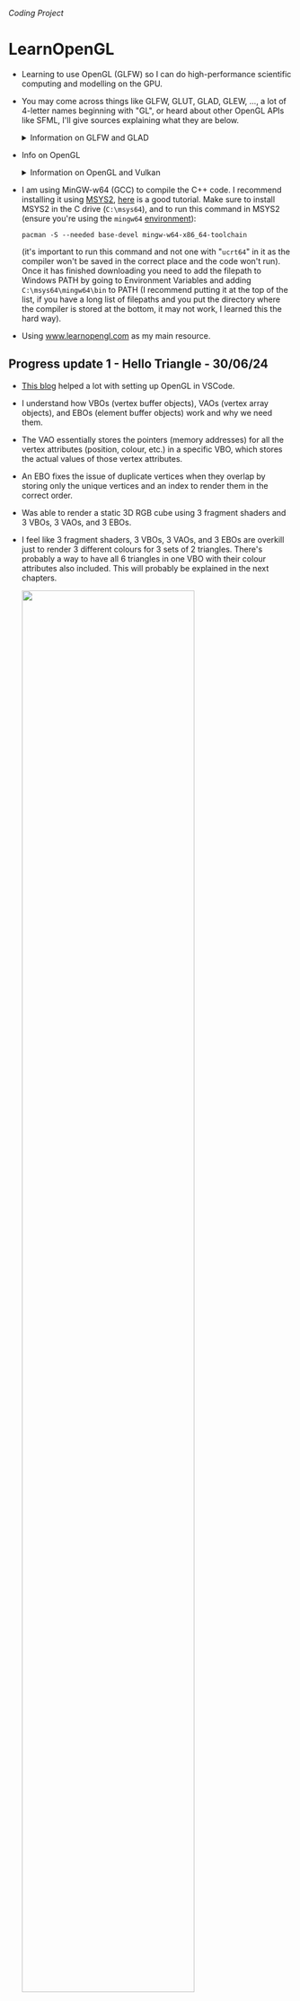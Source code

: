 *Coding Project*
# LearnOpenGL
* Learning to use OpenGL (GLFW) so I can do high-performance scientific computing and modelling on the GPU.
* You may come across things like GLFW, GLUT, GLAD, GLEW, ..., a lot of 4-letter names beginning with "GL", or heard about other OpenGL APIs like SFML, I'll give sources explaining what they are below.
  
  <details><summary>Information on GLFW and GLAD</summary>
  
    * Read [this forum thread](https://news.ycombinator.com/item?id=19674197) and watch [this video](https://www.youtube.com/watch?v=zQUYsMYElC0) for an explanation of what GLFW is and a comparison between other popular OpenGL API libraries (GLFW, SFML, SDL, ...).
    * "GLFW is the library to create the window, OpenGL context, and handle all the input-related stuff. Its version is not related to the OpenGL version you use in any way."[^1]
    * "The version of glad is the version of OpenGL you can use. The version of GLFW is irrelevant."[^2]
    * GLFW (Graphics Library Framework) and GLUT (OpenGL Utility Toolkit) "allow us to create a window, and receive mouse and keyboard input. OpenGL does not handle window creation or input, so we have to use these library for handling window, keyboard, mouse, joysticks, input and other purposes."[^3] "GLFW used to stand for OpenGL FrameWork, but now it stands for "Graphics Library Framework". This makes sense, as GLFW is no longer an OpenGL focused library, but also supports Vulkan."[^4]
    * "GLUT and GLFW are basically the same, but what you need to know is that the original GLUT has been unsupported for 20 years, and there is a free open-source alternative for it called freeglut."[^5]
    * [Here](https://stackoverflow.com/questions/25708688/what-is-the-difference-between-freeglut-vs-glfw) is a post describing the differences between GLFW and FreeGLUT.
    * GLAD (Multi-Language GL Loader-Generator) and GLEW (OpenGL Extension Wrangler) are "libraries that manage and give access to OpenGL functions and extensions. The difference is that GLAD allows for greater flexibility & customization for more recent versions of OpenGL."[^6] While it seems debatable how GLAD got its name, ChatGPT tells me: "It conveys the "relief" or "gladness" developers might feel when avoiding the tedious task of manually writing OpenGL function loaders" which I found amusing.
    * [Here](https://stackoverflow.com/a/78197031) is a nice post talking about why we need external OpenGL extension and function loading libraries. "A long time ago (two decades maybe) for some reason operating systems stopped including up-to-date OpenGL headers. I suppose they did it this way so that graphics drivers could have newer OpenGL versions than the operating system. On Windows, it's the app's responsibility to include all the #define numbers itself, and use wglGetProcAddress to get the addresses of the functions. Anyway, an up-to-date copy of GLEW knows all the up-to-date bits of OpenGL. (You may notice it was last updated in 2017 - so was OpenGL as the team moved on to Vulkan after that)."[^7]
    * "[GLEW and GLAD] handle function pointers. You technically don't need to use those libraries to actually use openGL, but you would need to load the function pointers yourself which is very very annoying to do. It's not difficult per se, it's just a long and tedious process. Just look at the headers from those libraries and you'll see that they have a large amount of code.
The reason why you need those function pointers is that the code is located in the driver (and some of it might even be on the gpu). OpenGL, Vulkan and DirectX are only specifications so Khronos (they make OpenGL and Vulkan) and Microsoft ( they make DirectX) do not provide an implementation for them; the gpu driver is charged with implementing all of the specification. You can see that a bit like Khronos is providing the OpenGL .h file and the driver provides the .cpp file. Also, the fact that OpenGL is a state machine has nothing to do about needing to load the function pointers (for example Vulkan is not a state machine and you also need to load the function pointers).
GLEW and GLAD also come with the OpenGL headers because you also need those along with the function pointers, but you can also get those headers from Khronos directly."[^8]
    * "If you want to call any OpenGL function beyond OpenGL 1.1 (and that one is from 1997), you have to use the OpenGL extension mechanism in every case, as opengl32.dll does not provide these entry points at all, and the compiler/linker will of course not find them."[^9]
    * "In simple words, GLAD manages function pointers for OpenGL. It is useful becuase OpenGL is only really a standard/specification it is up to the driver manufacturer to implement the specification to a driver that the specific graphics card supports. Since there are many different versions of OpenGL drivers, the location of most of its functions is not known at compile-time and needs to be queried at run-time. GLFW helps us at compile time only."[^10]
    * "OpenGL functions (core or extension) must be loaded at runtime, dynamically, whenever the function in question is not part of the platforms original OpenGL ABI (application binary interface). For Windows the ABI covers is OpenGL-1.1. In Windows you're going to need a function loader for pretty much everything, except single textured, shaderless, fixed function drawing; it may be possible to load further functionality, but this is not a given. The difference between core OpenGL functions and extensions is, that core functions are found in the OpenGL specification, while extensions are functionality that may or may be not available in addition to what the OpenGL version available provides. Both extensions and newer version core functions are loaded through the same mechanism."[^11]
    * "A long time ago, there was simply OpenGL. At this time, video cards were a new thing and hardware architecture was all over the place. Some computer scientists and software engineers said, "No, no, no, this will not do!" So what did they choose? To make an API that would interface with different hardware drivers as easily as bar and foo. It shipped with Windows as OpenGL 1.0 in 1992. OpenGL is a standard that was defined by the Khronos group before they moved on to Vulkan. They used to implement the standard themselves. At the time, C-style programming was well established, OOP was not a big thing yet, and the OpenGL functions had to be hooked up somehow with different drivers. Solution: Function pointers everywhere. OpenGL's header files are filled with #defines for function pointers. None of them are defined when main(...) begins to run."[^12]

[^1]: gl_drawelements. "Confused as to which version of glad to use ?" _Reddit_, 9 July 2024, [reddit.com/r/opengl/comments/1dwz5i2/comment/lcb0fkb/](https://www.reddit.com/r/opengl/comments/1dwz5i2/comment/lcb0fkb/).
[^2]: uke5273. "Confused as to which version of glad to use ?" _Reddit_, 6 July 2024, [reddit.com/r/opengl/comments/1dwz5i2/comment/lby4ai8/](https://www.reddit.com/r/opengl/comments/1dwz5i2/comment/lby4ai8/).
[^3]: Fredericvo. "GLFW or GLEW? Which OpenGL library should I use" _GameDev.net_, 22 July 2015, [gamedev.net/forums/topic/670250-glfw-or-glew-which-opengl-library-should-i-use/5241850/](https://gamedev.net/forums/topic/670250-glfw-or-glew-which-opengl-library-should-i-use/5241850/).
[^4]: unigeek, Roovy. "What does GLFW acronym stand for?" _Stack Overflow_, 11 Feb. 2014, 17 Sep. 2019, [stackoverflow.com/questions/21691755/what-does-glfw-acronym-stand-for](https://stackoverflow.com/questions/21691755/what-does-glfw-acronym-stand-for).
[^5]: Nicolas Iceberg. "What is Glew, Glut and glfw3? Which ones are deprecated in Opengl 3/4" _Stack Overflow_, 8 May 2020, [stackoverflow.com/a/61685993](https://stackoverflow.com/a/61685993).
[^6]: Eric Buitrón López. "Exploring Computer Graphics: Weekly Chronicle #1" _DEV Community_, 16 Oct 2023, [dev.to/ericbl3/exploring-computer-graphics-weekly-chronicle-1-3nlj](https://dev.to/ericbl3/exploring-computer-graphics-weekly-chronicle-1-3nlj).
[^7]: Criticize SE actions means ban. "Where to get GLEXT.h?" _Stack Overflow_, 21 Mar. 2024, [stackoverflow.com/a/78197031](https://stackoverflow.com/a/78197031).
[^8]: cppBestLanguage. "Good Explanations of differences between GLFW, GLUT, GLAD, GLEW, etc?" _Reddit_, 8 Jan. 2022, [reddit.com/r/cpp_questions/comments/ryr3fk/comment/hrqyder/](https://www.reddit.com/r/cpp_questions/comments/ryr3fk/comment/hrqyder/).
[^9]: derhass. "Why use 'glad' library for opengl initialization?" _Stack Overflow_, 20 Mar. 2019, [stackoverflow.com/a/55268023](https://stackoverflow.com/a/55268023).
[^10]: Avtar Sohi. "Why use 'glad' library for opengl initialization?" _Stack Overflow_, 11 Oct. 2021, [stackoverflow.com/questions/55267854/why-use-glad-library-for-opengl-initialization#comment122890513_55268023](https://stackoverflow.com/questions/55267854/why-use-glad-library-for-opengl-initialization#comment122890513_55268023).
[^11]: datenwolf. "When do I need to use an OpenGL function loader?" _Stack Overflow_, 10 Jan. 2015, [stackoverflow.com/a/27876187](https://stackoverflow.com/a/27876187).
[^12]: amdreallyfast. _Reddit_, 7 Jan. 2017, [reddit.com/r/opengl/comments/5m8iyp/comment/dc4h5g9](https://www.reddit.com/r/opengl/comments/5m8iyp/comment/dc4h5g9).

  </details>

* Info on OpenGL
  <details><summary>Information on OpenGL and Vulkan</summary>
  
    * "In OpenGL getting something on the screen is by far easier. Even without classic fixed function, just rendering full-screen effects or image-processing takes only few lines of code. Vulkan’s level of verbosity to get to the first pixel on the screen is far higher. As hinted in the previous blog posts on resource bindings or memory management, these additional complexities will require more code to be written. Especially for people new to graphics, it may be better to use OpenGL or rendering middleware that hides this complexity and focus on the actual task."[^13]
    * "Fixed-function OpenGL: Pre-assembled toy car, fun out of the box, not much room for customization. Modern AZDO (Approaching [Zero Driver Overhead](https://www.reddit.com/r/GraphicsProgramming/comments/2y9w93/zero_driver_overhead_misleading/)) OpenGL with Programmable Shaders: LEGO Kit, you build it yourself, comes with plenty of useful, pre-shaped pieces. Vulkan: Pine Wood Derby Kit, you build it yourself to race from raw materials, power tools used to assemble, adult supervision highly recommended."[^14]
    * "The fixed-function pipeline is as the name suggests — the functionality is fixed. So someone wrote a list of different ways you'd be permitted to transform and rasterise geometry, and that's everything available. In broad terms, you can do linear transformations and then rasterise by texturing, interpolate a colour across a face, or by combinations and permutations of those things. But more than that, the fixed pipeline enshrines certain deficiencies. For example, it was obvious at the time of design that there wasn't going to be enough power to compute lighting per pixel. So lighting is computed at vertices and linearly interpolated across the face. [...] the programmable pipeline lets you do whatever you want at each stage, giving you complete flexibility. In the first place that allowed better lighting, then better general special effects (ripples on reflective water, imperfect glass, etc), and more recently has been used for things like deferred rendering that flip the pipeline on its end. All support for the fixed-functionality pipeline is implemented by programming the programmable pipeline on hardware of the last decade or so. The programmable pipeline is an advance on its predecessor, afforded by hardware improvements."[^15]
    * "Graphics Processing Units started off very simply with fixed functions, that allowed for quick 3D maths (much faster than CPU maths), and texture lookup, and some simple lighting and shading options (flat, phong, etc). These were very basic but allowed the CPU to offload the very repetitive tasks of 3D rendering to the GPU. Once the Graphics was taken away from the CPU, and given to the GPU, Games made a massive leap forward. It wasn't long before the fixed functions needed to be changed to assembly programs and soon there was demand for doing more than simple shading, basic reflections, and single texture maps offered by the fixed function GPUs. So the 2nd breed of GPU was created, this had two distinct pipelines, one that processed vertex programs and moved verts around in 3D space, and the shader programs that worked with pixels allowing multiple textures to be merged, and more lights and shades to be created. Now in the latest form of GPU all the pipes in the card are generic, and can run any type of GPU assembler code. This increased in the number of uses for the pipe - they still do vertex mapping, and pixel color calculation, but they also do geometry shaders (tessellation), and even Compute shaders (where the parallel processor is used to do a non-graphics job). So fixed function is limited but easy, and now in the past for all but the most limited devices. Programmable function shaders using OpenGL (GLSL) or DirectX (HLSL) are the de-facto standard for modern GPUs."[^16]
    * "The term Fixed Function Pipeline commonly refers to the set of configurable processing state present in older versions of OpenGL that have since been replaced by Shaders of some sort. While the current OpenGL pipeline still retains non-programmable state, that is not typically what people are referring to when they say "fixed function". The purpose of OpenGL is to expose features of the underlying graphics hardware to application developers. In the days before graphics hardware was programmable, such hardware exposed a different rendering pipeline based on user-provided configuration rather than user-provided programs."[^17]
    * "The OpenGL specification defines the concept of the Context. The context contains all of the information that will be used by the OpenGL system to render, when the system is given a rendering command. A context effectively is OpenGL, because OpenGL cannot be used without one. The OpenGL context contains information used by the rendering system. This information is called State, which has given rise to the saying that OpenGL is a "state machine". A piece of state is simply some value stored in the OpenGL context."[^18]


[^13]: "Transitioning from OpenGL to Vulkan" _NVIDIA Developer_, 12 Feb. 2016, [developer.nvidia.com/transitioning-opengl-vulkan](https://developer.nvidia.com/transitioning-opengl-vulkan).
[^14]: Mark Kilgard. "Migrating from OpenGL to Vulkan" _NVIDIA_, 19 Jan. 2016, [my.eng.utah.edu/~cs5610/lectures/Migrating_from_OpenGL_to_Vulkan.pdf](https://my.eng.utah.edu/~cs5610/lectures/Migrating_from_OpenGL_to_Vulkan.pdf).
[^15]: Tommy. "fixed function vs shader based" _Stack Overflow_, 23 Sep. 2013, [stackoverflow.com/a/18950521](https://stackoverflow.com/a/18950521).
[^16]: Strings. "fixed function vs shader based" _Stack Overflow_, 23 Sep. 2013, [stackoverflow.com/a/18952580](https://stackoverflow.com/a/18952580).
[^17]: Alfonse, et al. "Fixed Function Pipeline" _Khronos_, 9 Apr. 2015, [khronos.org/opengl/wiki/Fixed_Function_Pipeline](https://www.khronos.org/opengl/wiki/Fixed_Function_Pipeline).
[^18]: Alfonse. "Portal:OpenGL Concepts" _Khronos_, 14 Sep. 2017, [khronos.org/opengl/wiki/Portal:OpenGL_Concepts](https://www.khronos.org/opengl/wiki/Portal:OpenGL_Concepts).
    
  </details>
  
* I am using MinGW-w64 (GCC) to compile the C++ code. I recommend installing it using [MSYS2](https://www.msys2.org/), [here](https://www.youtube.com/watch?v=C3IxeHthNnM) is a good tutorial. Make sure to install MSYS2 in the C drive (``C:\msys64``), and to run this command in MSYS2 (ensure you're using the ``mingw64`` [environment](https://www.msys2.org/docs/environments/)):

  ```console
  pacman -S --needed base-devel mingw-w64-x86_64-toolchain
  ```
  
  (it's important to run this command and not one with "``ucrt64``" in it as the compiler won't be saved in the correct place and the code won't run). Once it has finished downloading you need to add the filepath to Windows PATH by going to Environment Variables and adding ``C:\msys64\mingw64\bin`` to PATH (I recommend putting it at the top of the list, if you have a long list of filepaths and you put the directory where the compiler is stored at the bottom, it may not work, I learned this the hard way).
* Using www.learnopengl.com as my main resource.

## Progress update 1 - Hello Triangle - 30/06/24
* [This blog](https://medium.com/@vivekjha92/setup-opengl-with-vs-code-82852c653c43#:~:text=The%20Setup,clone%20it%20and%20get%20started.) helped a lot with setting up OpenGL in VSCode.
* I understand how VBOs (vertex buffer objects), VAOs (vertex array objects), and EBOs (element buffer objects) work and why we need them.
* The VAO essentially stores the pointers (memory addresses) for all the vertex attributes (position, colour, etc.) in a specific VBO, which stores the actual values of those vertex attributes.
* An EBO fixes the issue of duplicate vertices when they overlap by storing only the unique vertices and an index to render them in the correct order.
* Was able to render a static 3D RGB cube using 3 fragment shaders and 3 VBOs, 3 VAOs, and 3 EBOs.
* I feel like 3 fragment shaders, 3 VBOs, 3 VAOs, and 3 EBOs are overkill just to render 3 different colours for 3 sets of 2 triangles. There's probably a way to have all 6 triangles in one VBO with their colour attributes also included.
  This will probably be explained in the next chapters.

  <img src="https://github.com/dhanushka2001/LearnOpenGL/blob/main/images/OpenGL_EBO.png" width=80%>

  <img src="https://github.com/dhanushka2001/LearnOpenGL/blob/main/images/learnopengl.png" width=49%>
  <img src="https://github.com/dhanushka2001/LearnOpenGL/blob/main/images/learnopengl2.png" width=49%>

## Progress update 2 - Shaders - 20/07/24
* I understand the render pipeline for OpenGL and what all the shaders in the pipeline do.

  <img src="https://github.com/dhanushka2001/LearnOpenGL/blob/main/images/OpenGL_graphics-shader-pipeline.png" width=80%>
  
* Gave each vertex a colour attribute as well as a position attribute, so instead of having 3 VBOs, 3 VAOs, and 3 EBOs, we just have 1 of each and 2 vertex attributes. One for each object makes sense (I assume when we get to rendering 1000s of identical objects we will encounter "instancing").
* Removed the vertex shader and fragment shader GLSL code from the main.cpp file and put them into separate ``shader.vert`` and ``shader.frag`` text files (I recommend installing a GLSL syntax highlighter extension).
* Made a shader class and header file that can handle retrieving source code; compiling, linking, deleting, and activating shaders; defining utility functions; and handling errors.
* I understand what uniform variables are (basically global variables that all shaders can access), you need to define them in the main.cpp file and give them to the shader (using utility uniform functions if you have a separate shader header file, or just by giving the uniform location with ``glUniform[](...)``).
* Switched from OpenGL 3.3 to 4.3 so that I can specify the ``layout (location=...)`` for uniforms, for some reason in OpenGL 3.3 that didn't work. This is a really nice video that helped me understand the ``layout (location=...)`` specifier. At [21:11](https://youtu.be/yrFo1_Izlk0?si=YLplgGlBy1hqR0u2&t=1271) it talks about the specifier and how you can omit the specifier but if you don't then you can change the variable name in the next shader, and vertex attributes and uniforms are stored in different arrays so you can have seemingly two different variables stored in ``location=0`` but they are actually in different arrays.
  [![Watch the video](https://img.youtube.com/vi/yrFo1_Izlk0/maxresdefault.jpg)](https://www.youtube.com/watch?v=yrFo1_Izlk0)

* This animation was done by storing a green colour uniform variable in the render loop that changes over time, this uniform variable can be accessed by the fragment shader to render the triangle with changing colour.

  https://github.com/user-attachments/assets/e2bdee00-6a7d-4f6b-a29b-513f5611c3d3

* This rainbow triangle was done by storing a red, green, and blue colour value as a second vertex attribute for each of the 3 vertices. "Fragment interpolation" occurs, where a linear combination of the colours is used for all the fragments (can think of them as pixels) between the 3 vertices.

  <img src="https://github.com/dhanushka2001/LearnOpenGL/blob/main/images/rainbow-shader.png" width=50%>

* This flipped offset gradient colour triangle was done by setting an offset float variable in the ``main.cpp`` file, then setting it as a uniform in the render loop using the utility uniform functions created in the shader header file. The weird colours were done by defining the ``FragColor`` to be the positions of the 3 vertices rather than the colour (Exercise 3), and fragment interpolation causes the gradient effect. (One thing to note is that if you input a negative float into one of the RGB channels it will be clamped to 0.0f (black)).

  <img src="https://github.com/dhanushka2001/LearnOpenGL/blob/main/images/rainbow-shader2.png" width=50%>

## Progress update 3 - Textures - 22/08/24
* I now understand how textures work, and I was able to render this rectangle with a crate PNG texture with an RGB overlay and the "Awesome face" PNG. I still need to do the exercises.

  <img src="https://github.com/dhanushka2001/LearnOpenGL/blob/main/images/textures.png" width=50%>

* Alongside learning how to use textures, I wanted to do a mini-project rendering a rotating animated RGB triangle and learning how to render off-screen frames as images to memory rather than to a window on-screen.
* The texture section introduced me to the [stb](https://github.com/nothings/stb) repo by Sean Barrett, in particular the ``stb_image.h`` header, a single header image loading library used to load an image into a texture; and the ``stb_image_write.h`` header, used for image writing from OpenGL to disk (PNG).
* In order to make the triangle spin I used the standard 2D [rotation matrix](https://en.wikipedia.org/wiki/Rotation_matrix).

  <img src="https://github.com/dhanushka2001/LearnOpenGL/blob/main/images/opengl-rotation-matrix.png" width=100%>
  <!--
  &nbsp;&nbsp;
  <img src="https://github.com/dhanushka2001/LearnOpenGL/blob/main/images/opengl2.png" width=53%>
  -->
  
  ```cpp
  // set up vertex data (and buffer(s)) and configure vertex attributes
  // ------------------------------------------------------------------
  float vertices[] = {
      // positions                   // colors
       1.0f,           -1.0f, 0.0f,  1.0f, 0.0f, 0.0f,  // bottom right
      -1.0f,           -1.0f, 0.0f,  0.0f, 1.0f, 0.0f,  // bottom left
       0.0f,  (float)sqrt(3), 0.0f,  0.0f, 0.0f, 1.0f   // top 
  };
  float offset = 0.5f;
  float r = 0.7f;
  float ang_vel = 0.2f;
  float color_vel = 1.0f;
  ```

* In order to make the colours inside the triangle spin I used the [Sinebow](https://basecase.org/env/on-rainbows) over the HSV function as it has no branches making it faster for GPGPUs.[^21]

  <img src="https://github.com/dhanushka2001/LearnOpenGL/blob/main/images/HSV-vs-Sinebow.png" width=40%>

  <!--
  <img src="https://github.com/dhanushka2001/LearnOpenGL/blob/main/images/opengl3.1.png" width=48%>
  <img src="https://github.com/dhanushka2001/LearnOpenGL/blob/main/images/opengl4.1.png" width=45%>
  -->

  ```cpp
  float redValue(float T)
  {
      float redValue = cos(T) / 2.0f + 0.5f;
      return redValue;
  }
  
  float greenValue(float T)
  {
      float greenValue = sin(T - M_PI/6) / 2.0f + 0.5f;
      return greenValue;
  }
  
  float blueValue(float T)
  {
      float blueValue = -(cos(T) - M_PI/3) / 2.0f + 0.5f;
      return blueValue;
  }
  
  float xRotate(float r, float theta, float T)
  {
      float x = cos(theta);
      float y = sin(theta);
      float xRotate = x*cos(T) - y*sin(T);
      return r*xRotate;
  }
  
  float yRotate(float r, float theta, float T)
  {
      float x = cos(theta);
      float y = sin(theta);
      float yRotate = x*sin(T) + y*cos(T);
      return r*yRotate;
  }
  ```
  ```cpp
  // update the color
  float timeValue = glfwGetTime();
  float newvertices[] = {
                               // bottom right
           xRotate(r, 0.0f, ang_vel*timeValue),  // x
           yRotate(r, 0.0f, ang_vel*timeValue),  // y
                                          0.0f,  // z
                 redValue(color_vel*timeValue),  // R
               greenValue(color_vel*timeValue),  // G
                blueValue(color_vel*timeValue),  // B
                                // bottom left           
       xRotate(r, 2*M_PI/3, ang_vel*timeValue),  // x
       yRotate(r, 2*M_PI/3, ang_vel*timeValue),  // y
                                          0.0f,  // z
        redValue(color_vel*timeValue+2*M_PI/3),  // R
      greenValue(color_vel*timeValue+2*M_PI/3),  // G
       blueValue(color_vel*timeValue+2*M_PI/3),  // B
                                        // top 
       xRotate(r, 4*M_PI/3, ang_vel*timeValue),  // x
       yRotate(r, 4*M_PI/3, ang_vel*timeValue),  // y
                                          0.0f,  // z
        redValue(color_vel*timeValue+4*M_PI/3),  // R
      greenValue(color_vel*timeValue+4*M_PI/3),  // G
       blueValue(color_vel*timeValue+4*M_PI/3)   // B
  };
  ```
  
* In order to implement off-screen rendering I initially found [this blog post](https://lencerf.github.io/post/2019-09-21-save-the-opengl-rendering-to-image-file/) which worked fine but I felt like the rendering could be done faster which led me to a [few posts](https://stackoverflow.com/a/25127895) from Stack Overflow that said to use [PBOs (pixel buffer objects)](https://www.khronos.org/opengl/wiki/Pixel_Buffer_Object), which allow for [asynchronous readback](https://www.songho.ca/opengl/gl_pbo.html#pack), which means rendering to system memory later rather than as soon as possible in the hopes of it being faster. Unfortunately, I found PBOs to not make any difference in performance, which led me to discover FBOs (framebuffer objects) which are essentially a non-default [framebuffer](https://www.khronos.org/opengl/wiki/Framebuffer) (unlike the FRONT and BACK buffers which are) that allows you to do proper off-screen rendering to a memory buffer instead of the default screen buffers[^19] (OpenGL forces a window to be loaded on-screen, but with FBOs it will be black and you can just hide the screen (but don't minimize!), Vulkan is designed to support off-screen rendering better than OpenGL[^20] but is more verbose[^13] and thus harder to learn (maybe in the future...)). FBOs are optimized for data to be read back to the CPU, while the default buffers are made to stay on the GPU and display pixels on-screen.[^20]

  <img src="https://github.com/dhanushka2001/LearnOpenGL/blob/main/images/opengl5.3.png" width=80%>
  
* Learning about FBOs naturally led me to learn about [RBOs (renderbuffer objects)](https://www.khronos.org/opengl/wiki/Renderbuffer_Object) which are specifically used by FBOs as a render target. Textures can alternatively be used if you want to re-use the pixels on-screen (e.g. a naive "security camera" in a game)[^19] or sample the pixels for post-processing,[^23] however since we just want to read-back the pixels and render off-screen, RBOs are the logical choice.
* I have decided to keep the code with the PBO as even though it doesn't make any performative difference and just adds more lines of code, I may need them in the future. I ended up using 2 PBOs, while one has pixel data from the FBO written into it, the other is being mapped for reading. This has no performative benefit to just reading and writing to system memory from the FBO directly on every cycle since on every cycle I am still invoking ``glReadPixels`` which stalls the pipeline "because it has to safely map the data from the read buffer to the PBO and to a block of memory in main RAM", and I am mapping the other PBO which also stalls the pipeline until the pixel data has been converted to a png and saved to system memory.[^19]
* I have tried to implement multiple PBOs to delay the writing to system memory step till every n<sup>th</sup> cycle, however, it doesn't seem to work properly. For some reason after every every n<sup>th</sup> cycle the rendered frames jump ahead, seemingly skipping multiple frames, is mapping the data not stalling the pipeline?
* Implemented [off-screen MSAA](https://learnopengl.com/Advanced-OpenGL/Anti-Aliasing) (multisample anti-aliasing) which is an advanced topic but I skipped ahead. Needed to use 2 FBOs now since MSAA requires one to be multisample storage and the other to be a normal FBO to downsample the result to a single-sample image using glBlitFramebuffer(), as we cannot directly use the result from MSAA FBO (see: https://www.songho.ca/opengl/gl_fbo.html#msaa). Also required creating a depthbuffer alongside the colorbuffer for the MSAA FBO.

  <img src="https://github.com/dhanushka2001/LearnOpenGL/blob/main/images/gl_fbo04.png" width=50%>

* The video below was rendered using the FFmpeg command below after running off-screen rendering for around 1 minute, converting 300 frames to a 10s video at 30fps. In the future, I'd like to make it so that the program feeds the frames into ffmpeg and continually builds the video at runtime rather than generating losslessly compressed frames which is costly for memory, especially for longer videos. For reference, the 300 frames total 35.3MB while the video rendered using those frames is just 856KB, ~40x less memory used.                                               

  ```cmd
  ffmpeg -framerate 30 -start_number 2 -i "frame%03d.png" -c:v libx264 -pix_fmt yuv420p out.mp4
  ```
  
  https://github.com/user-attachments/assets/66e9a3a9-d633-4e1d-adf6-1e6356896643

* The triangle isn't cycling through the Sinebow properly so it isn't true RGB, I'm not sure why yet, however, I prefer the colour scheme it's cycling through so I just kept it.

  <!-- ADD BIBLIOGRAPHY -->
  <!-- ADD CODE SHOWING FBO, RBO, PBO, etc. -->
  <!-- FINALLY SHOW RESULTS WITH TEXTURES -->

<!--
1. [How to render offscreen on OpenGL?](https://stackoverflow.com/a/12159293)
2. [How to use GLUT/OpenGL to render to a file?](https://stackoverflow.com/a/14324292) 
3. [On rainbows by Charlie Loyd](https://basecase.org/env/on-rainbows)
4. [Save the OpenGL rendering to an image file - Lencerfs Walk](https://lencerf.github.io/post/2019-09-21-save-the-opengl-rendering-to-image-file/)
5. [Transitioning from OpenGL to Vulkan- NVIDIA](https://developer.nvidia.com/transitioning-opengl-vulkan)
-->

[^19]: KillianDS. "How to render offscreen on OpenGL?" _Stack Overflow_, 28 Aug. 2012, [stackoverflow.com/a/12159293](https://stackoverflow.com/a/12159293).
[^20]: Ciro Santilli OurBigBook.com. "How to use GLUT/OpenGL to render to a file?" _Stack Overflow_, 14 Jan. 2013, [stackoverflow.com/a/14324292](https://stackoverflow.com/a/14324292).
[^21]: Charlie Loyd. "On rainbows" _Env - basecase.org_, 25 Dec. 2011, [basecase.org/env/on-rainbows](https://basecase.org/env/on-rainbows).
[^22]: Lencerf. "Save the OpenGL rendering to an image file" _Lencerf's Walk_, 20 Sep. 2019, [lencerf.github.io/post/2019-09-21-save-the-opengl-rendering-to-image-file/](https://lencerf.github.io/post/2019-09-21-save-the-opengl-rendering-to-image-file/).
[^23]: Song Ho Ahn (안성호). "OpenGL Pixel Buffer Object (PBO)" _songho.ca_, [songho.ca/opengl/gl_pbo.html#pack](https://www.songho.ca/opengl/gl_pbo.html#pack).

## Progress update 4 - Off-screen recording - 18/10/24

* I have finally figured out how to render an mp4 at runtime off-screen, as mentioned earlier this is much better than rendering an image sequence which is an I/O bottleneck. Previously it would render the PNGs at ~4 fps (which I would have to convert to an mp4 after runtime) but now the program encodes the video from the raw binary data using FFmpeg at runtime and outputs the mp4 after terminating instantly, so seemingly at 60+ fps, I know this since the rendered video is pretty much identical to the on-screen animation, compared to the image sequence→mp4 which skips frames. A 1-minute mp4 is just 3MB, assuming the same memory ratio as earlier, the image sequence equivalent would be 120MB, not to mention it would not look nearly as smooth.

* Trying to decipher the code from [this Stack Overflow answer](https://stackoverflow.com/a/36488003) was too difficult, so I ended up resorting to using ChatGPT, which, after a few tweaks, gave me the code to encode videos in real-time. The code is very concise and does the job. The only requirement is that FFmpeg is installed and in your system's ``PATH``.

  ```cpp
  // Path to ffmpeg binary, if it's not in the system path, provide the full path.
  const char* FFmpegCommand = "ffmpeg -y -f rawvideo -pixel_format rgb24 -video_size 1080x1080 -framerate 30 -i - -c:v libx264 -pix_fmt yuv420p output.mp4 2> ffmpeg_log.txt";
  ```
  * ``-y``: Overwrites the output file if it exists.
  * ``-f rawvideo``: Tells FFmpeg to expect raw video frames.
  * ``-pixel_format rgb24``: The format of the raw pixel data (RGB, 8 bits per channel).
  * ``-video_size 1000x1000``: The resolution of each frame.
  * ``-framerate 30``: The frame rate of the video.
  * ``-i -``: Tells FFmpeg to read input from stdin (``-``).
  * ``-c:v libx264``: Uses the H.264 codec to compress the video.
  * ``-pix_fmt yuv420p``: Sets the pixel format to YUV 4:2:0, which is widely supported by media players.
  * ``output.mp4``: The output file name.
  * ``2> ffmpeg_log.txt``: Saves FFmpeg’s output and error messages to a file called ``ffmpeg_log.txt``.
  &nbsp;
* Use the ``_popen()`` function to start an FFmpeg process. FFmpeg will read the raw RGB frames from stdin, encode them, and write the output to an MP4 file.
* On Windows, using GCC (MinGW), the functions ``popen()`` and ``pclose()`` are not directly available because these functions are POSIX-specific. To solve this issue, you can use ``_popen()`` and ``_pclose()``, which are Windows-specific equivalents of ``popen()`` and ``pclose()``.
* On Windows, it's important to use ``"wb"`` (write binary) mode when opening a pipe for writing raw data.
  ```cpp
  FILE* ffmpeg;
  // Function to start the ffmpeg process
  void startFFmpeg() {
      ffmpeg = _popen(FFmpegCommand, "wb");
      if (!ffmpeg) {
          std::cerr << "Error: Unable to open FFmpeg process." << std::endl;
          exit(EXIT_FAILURE);
      }
  }
  ```
  
  ```cpp
  // Frame buffer to hold the raw frame data (RGB)
  std::vector<unsigned char> frame(SCR_WIDTH * SCR_HEIGHT * 3);
  ```
  
  ```cpp
  // Flip the frame vertically
  void flipFrameVertically(unsigned char* frame) {
      for (unsigned int y = 0; y < SCR_HEIGHT / 2; ++y) {
          int oppositeY = SCR_HEIGHT - 1 - y;
          for (unsigned int x = 0; x < SCR_WIDTH * 3; ++x) {
              std::swap(frame[y * SCR_WIDTH * 3 + x], frame[oppositeY * SCR_WIDTH * 3 + x]);
          }
      }
  }
  ```

  ```cpp
  // Function to send a frame to ffmpeg
  void sendFrameToFFmpeg(unsigned char* frame) {
      if (ffmpeg) {
          fwrite(frame, 3, SCR_WIDTH * SCR_HEIGHT, ffmpeg);  // Each pixel has 3 bytes (RGB)
      }
  }
  ```

  ```cpp
  // Function to stop the ffmpeg process
  void stopFFmpeg() {
      if (ffmpeg) {
          _pclose(ffmpeg);
          ffmpeg = nullptr;
      }
  }
  ```
* Writing frames to FFmpeg via ``popen()`` can be I/O bound, so performance depends on your disk and CPU speed. However, this is a major improvement over trying to render PNGs every frame at runtime, which is immensely I/O bound. [This Stack Overflow answer](https://stackoverflow.com/a/19071087) outlined steps to doing real-time video encoding, however they recommended using ``libavcodec`` and ``libavformat`` as "these are the libraries upon which ``ffmpeg`` is built, and will allow you to encode video and store it in a standard stream/interchange format (e.g. RIFF/AVI) without using a separate program". The general steps are as follows:
1. Pick a container format and CODEC
2. Start filling a buffer with your still frames
3. Periodically encode your buffer of still frames and write to your output (packet writing in MPEG terms)
     * You will do this either when the buffer becomes full, or every n-many ms; you might prefer one over the other depending on whether you want to stream your video live.
4. When your program terminates flush the buffer and close your stream

    My program currently encodes frame by frame which works fine right now, however, I may need to use a buffer for longer renders or when the renders are more intensive.
  
* OpenGL reads pixels starting from the bottom-left of the window, but many image or video formats expect pixels to start from the top-left (i.e., row 0 is at the top). This was done for the PNG sequence using the ``stbi_flip_vertically_on_write(true);`` function call in the render loop, likewise with the function call ``flipFrameVertically(frame.data());`` for each frame of the real-time encoded video.

* I have finished all the exercises for the **Textures** chapter, and I did my own small project to allow the user to move around the object and control the opacity. Now the real-time encoded video starts to show signs of deviating from the on-screen render, the object in the encoded video moves slower than in the on-screen render, which I assume is the result of the video frames not being encoded at ~60fps, due to the I/O bottleneck. This shows how fast FBOs render off-screen compared with the BACK buffer (which wasn't designed for that task),[^20] as the spinning RGB triangle rendered perfectly even though I assume it is more intensive than the crate/awesome-face texture. The solution would have to involve implementing the packet method mentioned above, it would be ideal to use FBOs to render off-screen but the user would also need to see the screen to interact with it in real-time, I'm not sure if there is a way to use FBOs and the BACK buffer at the same time though. The solution might involve PBOs, one rendering the current frame on-screen while the other stores the previous frame in an FBO to be sent to a buffer which will be periodically encoded using FFmpeg to build the video asynchronously.

  https://github.com/user-attachments/assets/d86f9581-7abe-4446-9abc-8528bee0bff9

## Progress update 5 - Simultaneous on-screen and off-screen rendering - 16/11/24

* I am now finally able to render on-screen and off-screen simultaneously. I was able to do this naively by just rendering to the BACK buffer and using glReadPixels to render off-screen, however, this isn't ideal as I have already explained, the BACK buffer isn't designed for data to be read back to the CPU. A better method would be to render to a FBO, read the pixel data and feed it to FFmpeg to encode a video off-screen, and somehow also render the FBO pixel data on-screen. An FBO stores pixel data not using the default window framebuffer so it won't be visible, it is designed to be read back to the CPU which is partly what we want. My first approach to get the pixel data to be visible on-screen was to use a fullscreen quad and the texture of the FBO, which others had suggested.[^24] I spent a lot of time down this path, which involved using another shader program to render the quad, but after spending many, many days on this it just didn't work, I got off-screen rendering to work but not on-screen rendering. At least I learned about using multiple shader programs. The next approach which did work was to blit (copy) the FBO pixel data to the default framebuffer, which I probably should have just done from the start, this solution also just seems to be better performance-wise than the fullscreen quad approach as it means less API calls, not needing to bind another shader program, and many GPUs have dedicated units for blitting data.[^25] While this does work, I would eventually like to go back to FBO textures and a fullscreen quad as this seems like you can do more stuff like rendering the scene onto objects (textures are easier to manipulate/attach to objects), as well as post-processing using PBOs to modify the texture efficiently.[^26]

* I adjusted the FFmpeg command to encode the video at 60fps rather than 30fps, I should have done that from the beginning, as it matches the 60fps on-screen window. At 30fps, the encoded video seems sluggish. Unfortunately, you will have to manually adjust the frame resolution if needed, I wanted to make it automated but formatting strings in C++ is headache-inducing (side note: it seems like they made it easier to format strings in C++20 using ``std::format``, the person responsible for standardizing it and getting it through the C++20 committee wrote a blog post essentially explaining "what took so long?": https://vitaut.net/posts/2019/std-format-cpp20/, but as I am using C++17 I won't bother unless I choose to update my C++ version).
  ```cpp
  // Path to ffmpeg binary, if it's not in the system path, provide the full path. MAKE SURE THE FRAME RESOLUTION IS CORRECT!
  const char* FFmpegCommand = "ffmpeg -y -f rawvideo -pixel_format rgb24 -video_size 800x600 -framerate 60 -i - -c:v libx264 -pix_fmt yuv420p output.mp4 2> ffmpeg_log.txt";
  ```

  https://github.com/user-attachments/assets/ec9950bc-0568-404e-a57b-5b08b84452d0

  I am still blown away by how quickly the encoded video is rendered, basically instantly after the program terminates, the max runtime I've tried is 1 minute, maybe I should try rendering for longer, but I don't think it would be any less slow since FFmpeg is encoding the video frame by frame every cycle in the render loop. This could also just be due to the scene not being very intensive. The on-screen and off-screen renders match basically exactly, now I can do whatever I want, my first goal is to do some fractal rendering, continue the LearnOpenGL sections, and once I've learnt about instancing, try to implement the Saturn's rings code in OpenGL.

* I also changed from using a C++ vector to using an array to store the frame (pixel) data, as this seems better suited to the job as the frame data is of a fixed size, and an array uses the heap rather than the stack making it faster.
  ```cpp
  // Frame buffer to hold the raw frame data (RGB)
  // std::vector<unsigned char> frame(SCR_WIDTH * SCR_HEIGHT * 3);
  std::array<unsigned char, SCR_WIDTH * SCR_HEIGHT * 3> frame;
  ```

<!--
19. [OpenGL rendering from FBO to screen?](https://stackoverflow.com/a/10400048)
20. [OpenGL - Is there an easier way to fill window with a texture, instead using VBO,etc?](https://stackoverflow.com/a/31487085) 
21. [OpenGL Frame Buffer Object (FBO) - Example: Render To Texture - Songho](http://www.songho.ca/opengl/gl_fbo.html#example)
-->

[^24]: genpfault. "OpenGL rendering from FBO to screen" _Stack Overflow_, 1 May 2012, [stackoverflow.com/a/10400048](https://stackoverflow.com/a/10400048).
[^25]: Reto Koradi. "OpenGL - Is there an easier way to fill window with a texture, instead using VBO,etc?" _Stack Overflow_, 18 July 2015, [stackoverflow.com/a/31487085](https://stackoverflow.com/a/31487085).
[^26]: Song Ho Ahn (안성호). "OpenGL Frame Buffer Object (FBO)" _songho.ca_, [songho.ca/opengl/gl_fbo.html#example](http://www.songho.ca/opengl/gl_fbo.html#example).

## Progress update 6 - Text rendering - 29/11/24
* I wanted to be able to render text on-screen, to display the FPS for example. Rendering text in OpenGL is surprisingly non-trivial, a quick and easy way to see the FPS is to display it on the title of the window.
  ```cpp
  // FPS Counter: https://www.youtube.com/watch?v=BA6aR_5C_BM
  newTime = glfwGetTime();
  deltaTime = newTime - oldTime;
  counter++;
  // update FPS every 30th of a second (you can change this)
  if (deltaTime >= 1.0 / 30.0)
  {
  // Creates new title
  std::string FPS = std::to_string((1.0 / deltaTime) * counter);
  std::string ms = std::to_string((deltaTime / counter) * 1000);
  std::string newTitle = "LearnOpenGL - " + FPS + "FPS / " + ms + "ms";
  glfwSetWindowTitle(window, newTitle.c_str());
  
  // Resets times and counter
  oldTime = newTime;
  counter = 0;
  }
  ```
<!-- PICTURE OF FPS IN TITLE BUT NOT ON SCREEN AS TEXT HERE -->
* This is fine but it would be nice to see the FPS as text on-screen as then I can see it in the encoded video recording too. Getting text to appear on screen turned out to be very difficult.
* There are two main ways to render text in OpenGL, the old way of rendering text using bitmap fonts, which is fast but you're limited with the number of characters and size, or the modern way which involves TrueType fonts that use mathematical equations (splines) to give better quality and you can change the size easily, but this method is more involved. I opted for the modern way as I felt it would be more useful to learn, however it was a pain to set up.
* The [chapter](https://learnopengl.com/In-Practice/Text-Rendering) on LearnOpenGL.com for modern text rendering actually doesn't give the best way to do TrueType font rendering, they generate a texture for each glyph/character of the text, which they even admit is not good performance-wise. They did however recommend at the end that the best way would be to combine the old and new approach, dynamically generating a rasterized bitmap font texture atlas featuring all TrueType character glyphs as loaded with FreeType, which is what I decided to try implementing.
* Before doing this I first had to download and import FreeType, which is used to load the TrueType fonts. I wish I could say it was as simple as downloading FreeType and adding the include statements, but it wasn't. FreeType has a lot of dependencies which I had in my ``C:\msys64\mingw64\lib`` and ``C:\msys64\mingw64\include`` folders but they weren't being recognised. I wanted to make my project folder self-contained so I decided to move all dependencies to the project lib and include folders, this took quite a while as there was a lot of dependencies that weren't explicitly told and I was only made aware after being given error after error and checking online which dependency files needed to be added and then linking to them in the ``tasks.json`` file's ``args`` and the ``c_cpp_properties.json`` file's ``includePath``. I was honestly ready to give up but after copying over enough headers (.h files) and statically linked library files (.a files) I no longer had any errors.
* I used MSYS2 to build FreeType and all its dependencies, running this command (ensure you're using the ``mingw64`` [environment](https://www.msys2.org/docs/environments/)):

   ```console
  pacman -S mingw-w64-x86_64-freetype
  ```

* Verify installation:
  * Library file: Look for ``libfreetype.a`` in ``/mingw64/lib``.
  * Header files: Look for FreeType headers in ``/mingw64/include/freetype2``.
  If these files exist, the installation was successful. 

* On the [MSYS2 website](https://packages.msys2.org/packages/mingw-w64-x86_64-freetype) it shows the dependencies. I find that when building FreeType it will prompt you to also install the dependencies, so they should already be located in your ``C:\msys64\mingw64\lib`` and ``C:\msys64\mingw64\include`` folder, I recommend copying the dependency files to your project's ``lib`` and ``include`` folders. If you run ``main.cpp`` and you get ``undefined reference...`` errors then it probably means you are missing a dependency file or haven't linked to them in your compiler flags. There are two additional dependencies that you will need to also add: ``rpcrt4`` (Windows RPC (Remote Procedure Call) runtime library) and ``gdi32`` (Windows GDI (Graphics Device Interface)).

  |  Dependency  |             Description              |               MSYS2 command              | Library location | Header location | Compiler flag  | Linker flag   |
  |     :---:    |                :---:                 |                    :---:                 |       :---:      |     :---:       |     :---:      |       :---:   |
  | ``brotli``   | compression library                  | ``pacman -S mingw-w64-x86_64-brotli``    | ``C:\msys64\mingw64\lib\libbrotlicommon.a`` ``C:\msys64\mingw64\lib\libbrotlidec.a`` ``C:\msys64\mingw64\lib\libbrotlienc.a`` | ``C:\msys64\mingw64\include\brotli\`` | ``-I${workspaceFolder}/include/brotli`` | ``"-lbrotlidec", "-lbrotlienc", "-lbrotlicommon"`` |
  | ``libpng``   | for PNG support                      | ``pacman -S mingw-w64-x86_64-libpng``    | ``C:\msys64\mingw64\lib\libpng.a`` | ``C:\msys64\mingw64\include\libpng16\`` |  | ``"-lpng"`` |
  | ``zlib``     | compression library                  | ``pacman -S mingw-w64-x86_64-zlib``      | ``C:\msys64\mingw64\lib\libz.a`` | ``C:\msys64\mingw64\include\zlib.h`` |  | ``"-lz"`` |
  | ``libbz2``   | optional, for BZip2-compressed fonts | ``pacman -S mingw-w64-x86_64-bzip2``     | ``C:\msys64\mingw64\lib\libbz2.a`` | ``C:\msys64\mingw64\include\bzlib.h`` |  | ``"-lbz2"`` |
  | ``HarfBuzz`` | text shaping library                 | ``pacman -S mingw-w64-x86_64-harfbuzz``  | ``C:\msys64\mingw64\lib\libharfbuzz.a`` | ``C:\msys64\mingw64\include\harfbuzz\`` | ``"-I${workspaceFolder}/include/harfbuzz"`` | ``"-lharfbuzz"`` |
  | ``Graphite2``| text shaping library                 | ``pacman -S mingw-w64-x86_64-graphite2`` | ``C:\msys64\mingw64\lib\libgraphite2.a`` | ``C:\msys64\mingw64\include\graphite2\`` | ``"-I${workspaceFolder}/include/graphite2"`` | ``"-lgraphite2"`` |
  | ``rpcrt4``| Windows RPC runtime library |  | ``C:\msys64\mingw64\lib\librpcrt4.a`` |  |  | ``"-lrpcrt4"`` |
  | ``gdi32``| Windows GDI (Graphics Device Interface) |  | ``C:\msys64\mingw64\lib\libgdi32.a`` |  |  | ``"-lgdi32"`` |

  <!--
  mingw-w64-x86_64-brotli
  mingw-w64-x86_64-bzip2
  mingw-w64-x86_64-gcc-libs
  mingw-w64-x86_64-harfbuzz
  mingw-w64-x86_64-libpng
  mingw-w64-x86_64-zlib
  -->

* Copy files to your local project folder:
  * Copy the Library Files:
    ```bash
    YourProject
    └── lib
        ├── libfreetype.a
        ├── libbrotlicommon.a
        ├── libbrotlidec.a
        ├── libbrotlienc.a
        ├── libpng.a
        ├── libz.a
        ├── libbz2.a
        ├── libharfbuzz.a
        ├── libgraphite2.a
        ├── libharfbuzz.a
        ├── librpcrt4.a
        ├── libgdi32.a
        ├── ...
    ```
  
  * Copy the Header Files: Copy the entire ``freetype2``, ``brotli``, ``graphite2``, ``harfbuzz`` and ``libpng16`` folders into your ``include`` folder as well as the ``zlib.h`` and ``bzlib.h`` files.
    ```bash
    YourProject
    └── include
        ├── freetype2
        │   ├── ft2build.h
        │   └── freetype/
        │       ├── freetype.h
        │       ├── ftglyph.h
        │       └── ...
        ├── brotli
        │   ├── decode.h
        │   ├── encode.h
        │   └── ...
        ├── graphite2
        │   ├── Font.h
        │   ├── Log.h
        │   └── ...
        ├── harfbuzz
        │   ├── hb.h
        │   ├── hb-aat.h
        │   └── ...
        ├── libpng16
        │   ├── png.h
        │   ├── pngconf.h
        │   └── ...
        ├── zlib.h
        ├── bzlib.h
        ├── ...
    ```
  
* Update Compiler Flags in ``tasks.json`` (tell your compiler where to find the libraries and headers):
  * Add ``"-I${workspaceFolder}/include",`` to specify the include directory.
  * Add ``"-I${workspaceFolder}/include/freetype2",`` to specify the freetype include directory.
  * Add ``"-L${workspaceFolder}/lib2",`` to specify the library directory.
  * Add ``"-lfreetype",`` to link the FreeType library.
  * Add ``"-lharfbuzz",`` to link the HarfBuzz library.
  * Add ``"-lgraphite2",`` to link the Graphite2 library.
  * Add ``"-lpng",`` to link the libpng library.
  * Add ``"-lz",`` to link the zlib library.
  * Add ``"-lbz2",`` to link the libbz2 library.
  * Add ``"-lbrotlidec", "-lbrotlienc", "-lbrotlicommon",`` to link the Brotli library.
  * Add ``"-lrpcrt4",`` to link the Windows RPC runtime library.
  * Add ``"-lgdi32"`` to link the Windows GDI (Graphics Device Interface).
* In your ``main.cpp`` file, include FreeType by adding the following include statements:
  ```cpp
  #include <ft2build.h>
  #include FT_FREETYPE_H
  ```
  ``ft2build.h`` is a configuration header provided by FreeType, this file is the entry point that sets up the necessary paths for the FreeType headers. You don't include 
  ``freetype.h`` directly. Instead, after including ``ft2build.h``, you include ``freetype.h`` indirectly using ``#include FT_FREETYPE_H``. This macro is defined in 
  ``ft2build.h`` and resolves the correct path for the ``freetype.h`` header based on your FreeType installation.
* And just like that we have finished linking all the dependencies and now the C++ code should run with no errors, this took way too long and was such a pain at the time. In the future I might scrap all of this and use a Makefile or CMake to build the program with all the dependencies, there's a nice video explaining how to do all this. But for now, this works fine as is.
* Now that we have FreeType, we first need to load the font we want to use, it will be helpful to put this step in its own function.
  ```cpp
  const std::string fontFilepath = "C:/WINDOWS/FONTS/ARIAL.TTF";
  FT_Library ft;
  FT_Face face;
  FT_UInt fontsize = 48;

  // Load the font face (you should have a valid file path to the font)
  bool loadFont(FT_UInt &fontsize) {
      if (FT_Init_FreeType(&ft)) {
          std::cerr << "Could not initialize FreeType Library" << std::endl;
          return false;
      }
      if (FT_New_Face(ft, fontFilepath.c_str(), 0, &face)) {
          std::cerr << "Failed to load font" << std::endl;
          return false;
      }
      if (FT_Select_Charmap(face, FT_ENCODING_UNICODE)) {
          std::cerr << "Failed to set Unicode character map." << std::endl;
          return false;
      }
      // Set the pixel size for glyphs
      if (FT_Set_Pixel_Sizes(face, 0, fontsize)) {
          std::cerr << "ERROR::FREETYPE: Failed to set pixel size." << std::endl;
          return false;
      }
      if (!face) {
          std::cerr << "Failed to load the font face. Ensure the file path is correct." << std::endl;
          return false;
      }
      else {
          std::cout << "FreeType successfully loaded font!" << std::endl;
          // disable byte-alignment restriction
          glPixelStorei(GL_UNPACK_ALIGNMENT, 1);
          return true;
      }
  }
  ```
* The next step is to create the texture atlas that will store all the rasterized glyphs (characters) in the font, we put this in its own function as well.
  ```cpp
  struct Glyph {
      float textureX, textureY;  // Texture coordinates in the atlas
      float width, height;       // Glyph's width and height
      float offsetX, offsetY;    // Offsets (for positioning)
      unsigned int advanceX;     // Horizontal advance (for spacing)
  };
  GLuint textureAtlasID
  std::map<char, Glyph> glyphs;  // Store info about each glyph
  
  // Create texture atlas with all the glyphs
  void createTextureAtlas() {
      // Variables for positioning glyphs in the atlas
      int offsetX         = 0;
      int offsetY         = 0;
      int rowHeight       = 0;
      // Variables for calculating area used/wasted
      int maxWidth        = 0;
      int totalglyphArea  = 0;
      int wastedArea      = 0;
      int minWastedArea   = 0;
  
      // int maxAscent, maxDescent = 0;
      glyphs.clear();
  
      // Create the texture atlas
      glGenTextures(1, &textureAtlasID);
      glBindTexture(GL_TEXTURE_2D, textureAtlasID);
      glTexImage2D(GL_TEXTURE_2D, 0, GL_RED, atlasWidth, atlasHeight, 0, GL_RED, GL_UNSIGNED_BYTE, nullptr);
      
      GLenum error = glGetError();
      if (error != GL_NO_ERROR) {
          std::cerr << "OpenGL Error after glTexImage2D: " << error << std::endl;
          return;
      }
      // Set texture filtering and wrapping
      glTexParameteri(GL_TEXTURE_2D, GL_TEXTURE_WRAP_S, GL_CLAMP_TO_EDGE);
      glTexParameteri(GL_TEXTURE_2D, GL_TEXTURE_WRAP_T, GL_CLAMP_TO_EDGE);
      glTexParameteri(GL_TEXTURE_2D, GL_TEXTURE_MIN_FILTER, GL_LINEAR);
      glTexParameteri(GL_TEXTURE_2D, GL_TEXTURE_MAG_FILTER, GL_LINEAR);
      
      // Iterate over all printable ASCII characters
      for (unsigned char c = 32; c < 128; ++c) {
          // std::cout << "Processing character: " << c << std::endl;
          unsigned int glyphIndex = FT_Get_Char_Index(face, c);
          if (glyphIndex == 0) {
              std::cerr << "Character not found in font: " << c << " (" << static_cast<int>(c) << ")" << std::endl;
              continue;
          }
          if (FT_Load_Char(face, c, FT_LOAD_RENDER)) {
              std::cerr << "Failed to load character: " << c << " (" << static_cast<int>(c) << ")" << std::endl;
              continue;
          }
          FT_GlyphSlot g = face->glyph;
          if (g->bitmap.buffer == nullptr || g->bitmap.width == 0 || g->bitmap.rows == 0) {
              // std::cerr << "Warning: Glyph '" << c << "' has no valid bitmap data!" << std::endl;
              // continue; // Skip this character (comment out to allow for spaces)
          }
          if (glyphs.find(c) != glyphs.end()) {
              std::cerr << "Error: Character " << c << " already exists in glyph map!" << std::endl;
              break;
          }
          // Check if character doesn't fit in the row
          if (offsetX + g->bitmap.width >= atlasWidth) {
              std::cerr << "REACHED ATLAS WIDTH LIMIT. STARTING NEW ROW. " << offsetX << " + " << g->bitmap.rows << " = " << offsetX + static_cast<int>(g->bitmap.width) << " >= " << atlasWidth << std::endl;
              maxWidth = std::max(maxWidth, offsetX);
              offsetX = 0;
              offsetY += rowHeight;
              rowHeight = 0;
          }
          // Check if character doesn't fit in the atlas
          if (offsetY + g->bitmap.rows >= atlasHeight) {
              std::cerr << "Texture atlas too small!" << std::endl;
              break;
          }
  
          FT_Bitmap &bitmap = face->glyph->bitmap;
          // Flip the bitmap vertically before uploading
          std::vector<unsigned char> flippedBitmap(bitmap.width * bitmap.rows);
          for (int y = 0; y < (int)bitmap.rows; ++y) {
              std::memcpy(
                  &flippedBitmap[y * bitmap.width],
                  &bitmap.buffer[(bitmap.rows - 1 - y) * bitmap.width],
                  bitmap.width);
          }
  
          // Copy glyph bitmap to the atlas
          glTexSubImage2D(GL_TEXTURE_2D, 0,
                          offsetX, offsetY,
                          g->bitmap.width, g->bitmap.rows,
                          GL_RED, GL_UNSIGNED_BYTE, flippedBitmap.data()
          );
  
          // Store glyph information
          glyphs[c] = Glyph{
              static_cast<float>(offsetX) / (float)atlasWidth,        // TextureX
              static_cast<float>(offsetY) / (float)atlasHeight,       // TextureY
              static_cast<float>(g->bitmap.width),                    // width
              static_cast<float>(g->bitmap.rows),                     // height
              static_cast<float>(g->bitmap_left),                     // OffsetX
              static_cast<float>(g->bitmap_top),                      // OffsetY
              static_cast<unsigned int>(g->advance.x)                 // AdvanceX
          };
          // maxAscent = int(face->ascender * (face->size->metrics.y_scale / 65536.0)) >> 6;
          // maxDescent = int(abs(face->descender * (face->size->metrics.y_scale / 65536.0))) >> 6;
          totalglyphArea += static_cast<int>(g->bitmap.width) * static_cast<int>(g->bitmap.rows);
          offsetX += g->bitmap.width;
          rowHeight = std::max(rowHeight, static_cast<int>(g->bitmap.rows));
  
          // std::cout << "Loaded character: " << c << " (" << static_cast<int>(c) << ")" << std::endl;
      }
      
      glBindTexture(GL_TEXTURE_2D, 0);
  
      wastedArea = atlasWidth * atlasHeight - totalglyphArea;
      minWastedArea = wastedArea - (atlasHeight*(atlasWidth-maxWidth)) - (maxWidth*(atlasHeight-offsetY));
      
      std::cout << " | Texture atlas created: " << atlasWidth << "x" << atlasHeight
                << " | Wasted area: " << wastedArea*100/(atlasWidth*atlasHeight) << "%"
                << " | Minimum size: " << maxWidth << "x" << offsetY
                << " | Minimum wasted area: " << minWastedArea*100/(maxWidth*offsetY) << "% |"
                << std::endl;
  
      // Format output in columns: https://stackoverflow.com/a/49295288
      // for (const auto& [key, glyph] : glyphs) {
      //     std::cout.precision(6);
      //     std::cout << " | " << "Glyph: "                     << static_cast<char>(key)   << " | "
      //                        << "TextureX: "  << std::setw(9) << glyph.textureX           << " | "
      //                        << "TextureY: "  << std::setw(9) << glyph.textureY           << " | "
      //                        << "Width: "     << std::setw(2) << glyph.width              << " | "
      //                        << "Height: "    << std::setw(2) << glyph.height             << " | "
      //                        << "OffsetX: "   << std::setw(2) << glyph.offsetX            << " | "
      //                        << "OffsetY: "   << std::setw(2) << glyph.offsetY            << " | "
      //                        << "AdvanceX: "  << std::setw(5) << glyph.advanceX           << " | "
      //                        << std::endl;
      // }
  }
  ```
* These two functions above won't be inside the render loop so they don't need to be very efficient. The final function will be, so every step should be scrutinized. The final function will be responsible for rendering the text to the framebuffer given some inputs like the text, position, and color, as well as the shader to handle text rendering, which we also need to create.
  ```cpp
  // Render text (this function is in the render loop)
  void RenderText(Shader &textShader, const std::string &text, float x, float y, float scale, glm::vec3 color) {
      // Use your text rendering shader
      textShader.use();
      textShader.setVec3("textColor", color);
      glActiveTexture(GL_TEXTURE0);
      glBindTexture(GL_TEXTURE_2D, textureAtlasID);  // Bind the texture atlas
      textShader.setInt("textTextureAtlas", 0);
  
      // Enable 2D rendering
      glEnable(GL_BLEND);
      glBlendFunc(GL_SRC_ALPHA, GL_ONE_MINUS_SRC_ALPHA);
  
      // Set up the transformation matrix for the text position
      glm::mat4 projection = glm::ortho(0.0f, static_cast<float>(SCR_WIDTH), 0.0f, static_cast<float>(SCR_HEIGHT)); // Orthogonal projection for 2D rendering
      textShader.setMat4("projection", projection);
  
      glBindVertexArray(textVAO);
      glBindBuffer(GL_ARRAY_BUFFER, textVBO);
  
      // Iterate through characters
      for (const char &c : text) {
          // std::cout << "Processing character: " << c << std::endl;
          // Skip characters that do not exist in the glyph map
          if (glyphs.find(c) == glyphs.end()) {
              // std::cerr << "Character " << c << " not found in glyph map!" << std::endl;
              continue;
          }
          // Retrieve glyph
          Glyph &glyph = glyphs[c];
  
          // Calculate position and size of quad
          float xpos = x + glyph.offsetX * scale;
          float ypos = y + (glyph.offsetY - glyph.height) * scale;
          float w = glyph.width * scale;
          float h = glyph.height * scale;
  
          // Update VBO
          float tx = glyph.textureX;
          float ty = glyph.textureY; 
          float tw = glyph.width / atlasWidth;
          float th = glyph.height / atlasHeight;
  
          float vertices[6][4] = {
              { xpos,     ypos + h,   tx,      ty + th }, // Top-left
              { xpos,     ypos,       tx,      ty      }, // Bottom-left
              { xpos + w, ypos,       tx + tw, ty      }, // Bottom-right
  
              { xpos,     ypos + h,   tx,      ty + th }, // Top-left
              { xpos + w, ypos,       tx + tw, ty      }, // Bottom-right
              { xpos + w, ypos + h,   tx + tw, ty + th }  // Top-right
          };
  
          glBufferSubData(GL_ARRAY_BUFFER, 0, sizeof(vertices), vertices);            // ideal for small subset updates
          // glBufferData(GL_ARRAY_BUFFER, sizeof(vertices), vertices, GL_DYNAMIC_DRAW); // better for reallocating and initializing large buffers
  
          // Render quad
          glDrawArrays(GL_TRIANGLES, 0, 6);
  
          // Advance cursor
          x += (glyph.advanceX >> 6) * scale; // Advance in pixels (1/64th units)
      }
  
      // Cleanup
      glBindVertexArray(0);
      glBindBuffer(GL_ARRAY_BUFFER, 0);
      glBindTexture(GL_TEXTURE_2D, 0);
  
      // Disable blend mode after rendering the text
      glDisable(GL_BLEND);
  }
  ```
* You'll notice I use ampersands (&) before the input variables for the functions (``void RenderText(Shader &textShader, const std::string &text, float x, float y, float scale, glm::vec3 color)``), this is known as "passing by reference", "it allows a function to modify a variable without having to create a copy of it." In C++ there are two main ways to pass variables to functions, "pass by reference" and "pass by value".[^27] With pass by reference you give the function the memory location where the variable is stored, allowing it to change the original variable, this can be done using referencing (``int &variable``) or pointers (``int *variable``), it is generally recommended to use referencing over pointers.[^28] With pass by value we give the function a copy of the variable which it can modify and leaves the original variable alone. This is good when you don't want to change the original variable, but as you can imagine will be slow if you pass large arrays as it will need to copy the entire array.[^27] You can "retain the performance advantages of pass by reference and still protect our variables from changes by passing a const reference"[^27] which is what I did inside the ``RenderText()`` function when looping through the characters in the text: ``for (const char &c : text) {``. "Passing small types like int or float by value is fine, as they are the same size as a reference"[^27] which is why I didn't use referencing for the float variables.

  [^27]: Dr. Michael McLeod. "COMP0210: Research Computing with C++ - Week 2: Pass by Value and Pass by Reference" _UCL_, [github-pages.ucl.ac.uk/research-computing-with-cpp/02cpp1/sec02PassByValueOrReference.html](https://www.programmerinterview.com/data-structures/difference-between-stack-and-heap/).
  [^28]: Rohit Kasle. "Passing By Pointer vs Passing By Reference in C++" _GeeksforGeeks.org_, 11 Oct. 2024, [geeksforgeeks.org/passing-by-pointer-vs-passing-by-reference-in-cpp/](https://www.geeksforgeeks.org/passing-by-pointer-vs-passing-by-reference-in-cpp/).
  
* Vertex shader for the text shader program.
  ```cpp
  #version 430 core
  
  layout (location = 0) in vec4 vertex; // x, y, z, w -> position and texture coords
  out vec2 TexCoord; // Texture coordinates to pass to the fragment shader
  
  uniform mat4 projection; // Projection matrix to transform the text positions
  
  void main()
  {
      gl_Position = projection * vec4(vertex.x, vertex.y, 0.0, 1.0); // Apply projection
      TexCoord = vertex.zw; // Set texture coordinates
  }
  ```
* Fragment shader for the text shader program.
  ```cpp
  #version 430 core
  
  in vec2 TexCoord;   // Texture coordinates from the vertex shader
  out vec4 FragColor; // Final color of the pixel
  
  uniform sampler2D textTextureAtlas; // The texture atlas containing all the glyphs
  uniform vec3 textColor;             // The color of the text (usually white or any desired color)
  
  void main()
  {
      // Sample the texture atlas at the given coordinates
      // Alpha is stored in the red channel of the texture
      float alpha = texture(textTextureAtlas, TexCoord).r;
      
      // If the glyph has an alpha value (not transparent), render it
      if (alpha < 0.1) {
          discard; // Avoid rendering transparent parts of the glyph
      }
      // Apply the text color to the glyph
      FragColor = vec4(textColor, alpha);           // Set the text color, using alpha for transparency
  }
  ```

* I switched from using ``std::array`` to using ``malloc()`` to store the RGB pixel data. ``std::array`` stores data on the stack[^32] which is limited in size and caused a stack overflow[^29][^30] when I tried increasing the size of the frame. From what I understand, ``malloc()`` and ``std:vector`` create a pointer on the stack that manages a block of memory on the heap.[^33][^34][^35] The heap is not as fast and you have to manually deallocate memory, but you have much more memory on the heap.[^29][^31] The ``malloc()`` type-casting, ``(usigned char*) malloc(...)`` is frowned upon in C as it suppresses useful compiler diagnostics, however it seems to be necessary when using ``malloc()`` in C++. Although upon further reading people seem to say that you should not use ``malloc()`` and ``free()`` in C++ but instead ``new`` and ``delete``.
  ```cpp
  unsigned char* frame;
  // Frame buffer to hold the raw frame data (RGB)
  // std::vector<unsigned char> frame(SCR_WIDTH * SCR_HEIGHT * 3);
  // std::array<unsigned char, SCR_WIDTH * SCR_HEIGHT * 3> frame;
  // Why use unsigned char? https://stackoverflow.com/a/13642984
  frame = (unsigned char*) malloc(SCR_WIDTH * SCR_HEIGHT * 3);
  ```
  
[^29]: "What’s the difference between a stack and a heap?" _ProgrammerInterview.com_, [programmerinterview.com/data-structures/difference-between-stack-and-heap/](https://www.programmerinterview.com/data-structures/difference-between-stack-and-heap/).
[^20]: nullDev. "When is it best to use the stack instead of the heap and vice versa?" _Stack Overflow_, 19 Sep. 2008, [stackoverflow.com/a/102061](https://stackoverflow.com/a/102061).
[^31]: Jeff Hill. "What and where are the stack and heap?" _Stack Overflow_, 17 Sep. 2008, [stackoverflow.com/a/80113](https://stackoverflow.com/a/80113).
[^32]: Yakk - Adam Nevraumont. "Does std::array<> guarantee allocation on the stack only?" _Stack Overflow_, 17 Sep. 2016, [stackoverflow.com/a/39549597](https://stackoverflow.com/a/39549597).
[^33]: collin. "Heap Memory in C Programming" _Stack Overflow_, 17 Apr. 2012, [stackoverflow.com/a/10200727](https://stackoverflow.com/a/10200727).
[^34]: nysra. "Is std::vector allocated on Heap?" _Reddit_, 1 Oct. 2023, [reddit.com/r/cpp_questions/comments/16wzd94/comment/k2zm68x](https://www.reddit.com/r/cpp_questions/comments/16wzd94/comment/k2zm68x).
[^35]: Doug T.. "OpenGL rendering from FBO to screen" _Stack Overflow_, 28 Apr. 2012, [stackoverflow.com/a/10366497](https://stackoverflow.com/a/10366497).




<!-- FONT LOADER AND TEXTURE ATLAS -->
<!-- QUAD TEXT SHADERS (TALK ABOUT OPENGL OLD vs NEW (FIXED FUNCTION vs SHADER BASED) -->
<!-- FINALLY SHOW RESULTS WITH TEXTURES -->




<!-- ADD BIBLIOGRAPHY -->
<!-- ADD CODE SHOWING FBO, RBO, PBO, etc. -->
<!-- FINALLY SHOW RESULTS WITH TEXTURES -->
## License
GNU General Public License v3.0
